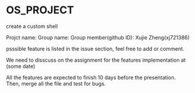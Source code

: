 OS_PROJECT
==========

create a custom shell

Projct name:
Group name:
Group member(github ID): Xujie Zheng(xj721386)

psssible feature is listed in the issue section, feel free to add or comment.

We need to disscuss on the assignment for the features implementation at (some date)

All the features are expected to finish 10 days before the presentation. Then, merge all the file and test for bugs.
